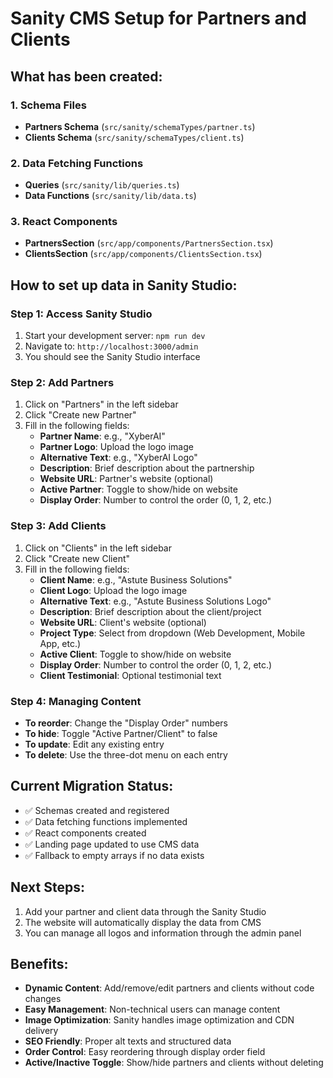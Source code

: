 # Sanity CMS Setup for Partners and Clients

## What has been created:

### 1. Schema Files
- **Partners Schema** (`src/sanity/schemaTypes/partner.ts`)
- **Clients Schema** (`src/sanity/schemaTypes/client.ts`)

### 2. Data Fetching Functions
- **Queries** (`src/sanity/lib/queries.ts`)
- **Data Functions** (`src/sanity/lib/data.ts`)

### 3. React Components
- **PartnersSection** (`src/app/components/PartnersSection.tsx`)
- **ClientsSection** (`src/app/components/ClientsSection.tsx`)

## How to set up data in Sanity Studio:

### Step 1: Access Sanity Studio
1. Start your development server: `npm run dev`
2. Navigate to: `http://localhost:3000/admin`
3. You should see the Sanity Studio interface

### Step 2: Add Partners
1. Click on "Partners" in the left sidebar
2. Click "Create new Partner"
3. Fill in the following fields:
   - **Partner Name**: e.g., "XyberAI"
   - **Partner Logo**: Upload the logo image
   - **Alternative Text**: e.g., "XyberAI Logo"
   - **Description**: Brief description about the partnership
   - **Website URL**: Partner's website (optional)
   - **Active Partner**: Toggle to show/hide on website
   - **Display Order**: Number to control the order (0, 1, 2, etc.)

### Step 3: Add Clients
1. Click on "Clients" in the left sidebar
2. Click "Create new Client"
3. Fill in the following fields:
   - **Client Name**: e.g., "Astute Business Solutions"
   - **Client Logo**: Upload the logo image
   - **Alternative Text**: e.g., "Astute Business Solutions Logo"
   - **Description**: Brief description about the client/project
   - **Website URL**: Client's website (optional)
   - **Project Type**: Select from dropdown (Web Development, Mobile App, etc.)
   - **Active Client**: Toggle to show/hide on website
   - **Display Order**: Number to control the order (0, 1, 2, etc.)
   - **Client Testimonial**: Optional testimonial text

### Step 4: Managing Content
- **To reorder**: Change the "Display Order" numbers
- **To hide**: Toggle "Active Partner/Client" to false
- **To update**: Edit any existing entry
- **To delete**: Use the three-dot menu on each entry

## Current Migration Status:
- ✅ Schemas created and registered
- ✅ Data fetching functions implemented
- ✅ React components created
- ✅ Landing page updated to use CMS data
- ✅ Fallback to empty arrays if no data exists

## Next Steps:
1. Add your partner and client data through the Sanity Studio
2. The website will automatically display the data from CMS
3. You can manage all logos and information through the admin panel

## Benefits:
- **Dynamic Content**: Add/remove/edit partners and clients without code changes
- **Easy Management**: Non-technical users can manage content
- **Image Optimization**: Sanity handles image optimization and CDN delivery
- **SEO Friendly**: Proper alt texts and structured data
- **Order Control**: Easy reordering through display order field
- **Active/Inactive Toggle**: Show/hide partners and clients without deleting
